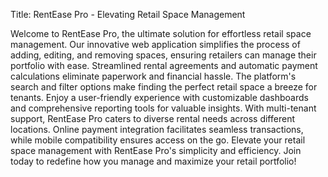Title: RentEase Pro - Elevating Retail Space Management

Welcome to RentEase Pro, the ultimate solution for effortless retail space management. Our innovative web application simplifies the process of adding, editing, and removing spaces, ensuring retailers can manage their portfolio with ease. Streamlined rental agreements and automatic payment calculations eliminate paperwork and financial hassle. The platform's search and filter options make finding the perfect retail space a breeze for tenants. Enjoy a user-friendly experience with customizable dashboards and comprehensive reporting tools for valuable insights. With multi-tenant support, RentEase Pro caters to diverse rental needs across different locations. Online payment integration facilitates seamless transactions, while mobile compatibility ensures access on the go. Elevate your retail space management with RentEase Pro's simplicity and efficiency. Join today to redefine how you manage and maximize your retail portfolio!
